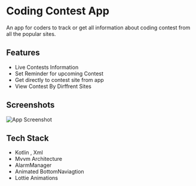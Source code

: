 
# Coding Contest App

An app for coders to track or get all information about coding contest from all the popular sites.




## Features

- Live Contests Information
- Set Reminder for upcoming Contest
- Get directly to contest site from app
- View Contest By Dirffrent Sites



## Screenshots

![App Screenshot](https://drive.google.com/file/d/16dfXbWUQrZJquC8HhHeaXf64ZS-m9Dd7/view)


## Tech Stack

- Kotlin , Xml
- Mvvm Architecture
- AlarmManager 
- Animated BottomNaviagtion
- Lottie Animations

